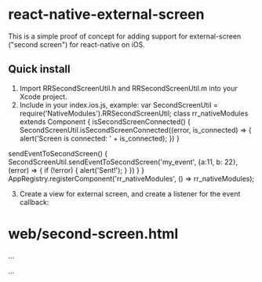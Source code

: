 # react-native-external-screen
This is a simple proof of concept for adding support for external-screen ("second screen")
for react-native on iOS.

## Quick install
1. Import RRSecondScreenUtil.h and RRSecondScreenUtil.m into your Xcode project.
2. Include in your index.ios.js, example:
var SecondScreenUtil = require('NativeModules').RRSecondScreenUtil;
class rr_nativeModules extends Component {
  isSecondScreenConnected() {
    SecondScreenUtil.isSecondScreenConnected((error, is_connected) => {
        alert('Screen is connected: ' + is_connected);
    })
  }
  
  sendEventToSecondScreen() {
    SecondScreenUtil.sendEventToSecondScreen('my_event', {a:11, b: 22}, (error) => {
        if (!error) {
            alert('Sent!');
        }
    })
  }
}
AppRegistry.registerComponent('rr_nativeModules', () => rr_nativeModules);

3. Create a view for external screen, and create a listener for the event callback:
# web/second-screen.html
...
<script type="text/javascript">
    window.rr_ss_callback = function(event_name, args) {
        console.log('event_name: ', event_name);
        console.log('args: ', args);
    }
</script>
...


